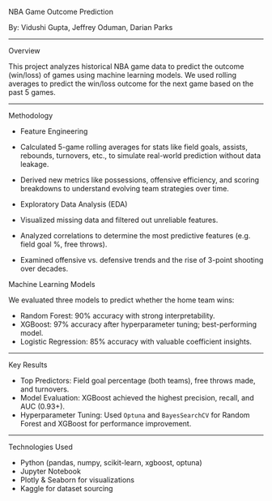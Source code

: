 NBA Game Outcome Prediction

By: Vidushi Gupta, Jeffrey Oduman, Darian Parks

---

Overview

This project analyzes historical NBA game data to predict the outcome (win/loss) of games using machine learning models. We used rolling averages to predict the win/loss outcome for the next game based on the past 5 games.

---

Methodology

* Feature Engineering

* Calculated 5-game rolling averages for stats like field goals, assists, rebounds, turnovers, etc., to simulate real-world prediction without data leakage.
* Derived new metrics like possessions, offensive efficiency, and scoring breakdowns to understand evolving team strategies over time.

* Exploratory Data Analysis (EDA)

* Visualized missing data and filtered out unreliable features.
* Analyzed correlations to determine the most predictive features (e.g. field goal %, free throws).
* Examined offensive vs. defensive trends and the rise of 3-point shooting over decades.

Machine Learning Models

We evaluated three models to predict whether the home team wins:

* Random Forest: 90% accuracy with strong interpretability.
* XGBoost: 97% accuracy after hyperparameter tuning; best-performing model.
* Logistic Regression: 85% accuracy with valuable coefficient insights.

---

Key Results

* Top Predictors: Field goal percentage (both teams), free throws made, and turnovers.
* Model Evaluation: XGBoost achieved the highest precision, recall, and AUC (0.93+).
* Hyperparameter Tuning: Used `Optuna` and `BayesSearchCV` for Random Forest and XGBoost for performance improvement.

---

Technologies Used

* Python (pandas, numpy, scikit-learn, xgboost, optuna)
* Jupyter Notebook
* Plotly & Seaborn for visualizations
* Kaggle for dataset sourcing
